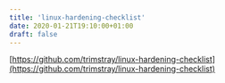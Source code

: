 ```yaml
---
title: 'linux-hardening-checklist'
date: 2020-01-21T19:10:00+01:00
draft: false
---
```


[https://github.com/trimstray/linux-hardening-checklist](https://github.com/trimstray/linux-hardening-checklist)